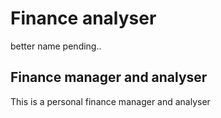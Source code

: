# Finance analyser
better name pending..

## Finance manager and analyser

This is a personal finance manager and analyser